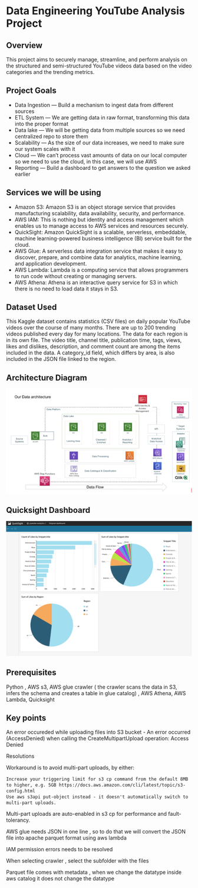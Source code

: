 
# Data Engineering YouTube Analysis Project 

## **Overview**

This project aims to securely manage, streamline, and perform analysis on the structured and semi-structured YouTube videos data based on the video categories and the trending metrics.

## **Project Goals**

- Data Ingestion — Build a mechanism to ingest data from different sources
- ETL System — We are getting data in raw format, transforming this data into the proper format
- Data lake — We will be getting data from multiple sources so we need centralized repo to store them
- Scalability — As the size of our data increases, we need to make sure our system scales with it
- Cloud — We can’t process vast amounts of data on our local computer so we need to use the cloud, in this case, we will use AWS
- Reporting — Build a dashboard to get answers to the question we asked earlier

## **Services we will be using**

- Amazon S3: Amazon S3 is an object storage service that provides manufacturing scalability, data availability, security, and performance.
- AWS IAM: This is nothing but identity and access management which enables us to manage access to AWS services and resources securely.
- QuickSight: Amazon QuickSight is a scalable, serverless, embeddable, machine learning-powered business intelligence (BI) service built for the cloud.
- AWS Glue: A serverless data integration service that makes it easy to discover, prepare, and combine data for analytics, machine learning, and application development.
- AWS Lambda: Lambda is a computing service that allows programmers to run code without creating or managing servers.
- AWS Athena: Athena is an interactive query service for S3 in which there is no need to load data it stays in S3.

## **Dataset Used**

This Kaggle dataset contains statistics (CSV files) on daily popular YouTube videos over the course of many months. There are up to 200 trending videos published every day for many locations. The data for each region is in its own file. The video title, channel title, publication time, tags, views, likes and dislikes, description, and comment count are among the items included in the data. A category_id field, which differs by area, is also included in the JSON file linked to the region.

## **Architecture Diagram**

![title](images/complete-architecture.png)

## **Quicksight Dashboard**

![title](images/youtube-analytics-dashboard.png)


## **Prerequisites**

Python , AWS s3, AWS glue crawler ( the crawler scans the data in S3, infers the schema and creates a table in glue catalog) , AWS Athena, AWS Lambda, Quicksight

## **Key points**

An error occureded while uploading files into S3 bucket - An error occurred (AccessDenied) when calling the CreateMultipartUpload operation: Access Denied

Resolutions

Workaround is to avoid multi-part uploads, by either:

    Increase your triggering limit for s3 cp command from the default 8MB to higher, e.g. 5GB https://docs.aws.amazon.com/cli/latest/topic/s3-config.html
    Use aws s3api put-object instead - it doesn't automatically switch to multi-part uploads.

Multi-part uploads are auto-enabled in s3 cp for performance and fault-tolerancy.

AWS glue needs JSON in one line , so to do that we will convert the JSON file into apache parquet format using aws lambda


IAM permission errors needs to be resolved

When selecting crawler , select the subfolder with the files

Parquet file comes with metadata , when we change the datatype inside aws catalog it does not change the datatype


